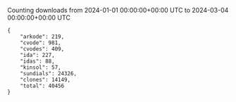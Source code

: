 
Counting downloads from 2024-01-01 00:00:00+00:00 UTC to 2024-03-04 00:00:00+00:00 UTC

```
{
    "arkode": 219,
    "cvode": 981,
    "cvodes": 409,
    "ida": 227,
    "idas": 88,
    "kinsol": 57,
    "sundials": 24326,
    "clones": 14149,
    "total": 40456
}
```
